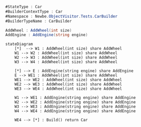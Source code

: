 ﻿```cs
#StateType : Car
#BuilderContextType : Car
#Namespace : Newbe.ObjectVisitor.Tests.CarBuilder
#BuilderTypeName : CarBuilder

AddWheel : AddWheel(int size)
AddEngine : AddEngine(string engine)

```

```mermaid
stateDiagram
    [*]  --> W1 : AddWheel(int size) share AddWheel
    W1 --> W2 : AddWheel(int size) share AddWheel
    W2 --> W3 : AddWheel(int size) share AddWheel
    W3 --> W4 : AddWheel(int size) share AddWheel
    
    [*] --> E : AddEngine(string engine) share AddEngine
    E --> WE1 : AddWheel(int size) share AddWheel
    WE1 --> WE2 : AddWheel(int size) share AddWheel
    WE2 --> WE3 : AddWheel(int size) share AddWheel
    WE3 --> WE4 : AddWheel(int size) share AddWheel
    
    W1 --> WE1 : AddEngine(string engine) share AddEngine
    W2 --> WE2 : AddEngine(string engine) share AddEngine
    W3 --> WE3 : AddEngine(string engine) share AddEngine
    W4 --> WE4 : AddEngine(string engine) share AddEngine
    
    WE4 --> [*] : Build() return Car
```

